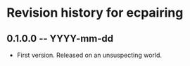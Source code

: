 # Revision history for ecpairing

## 0.1.0.0 -- YYYY-mm-dd

* First version. Released on an unsuspecting world.
